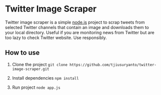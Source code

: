 # Twitter Image Scraper

Twitter image scraper is a simple [node.js](http://nodejs.org) project to scrap tweets from selected Twitter
channels that contain an image and downloads them to your local directory. Useful if you are monitoring news
from Twitter but are too lazy to check Twitter website. Use responsibly.

## How to use
1. Clone the project
    `git clone https://github.com/tjiusuryanto/twitter-image-scraper.git`

2. Install dependencies
    `npm install`

3. Run project
    `node app.js`

